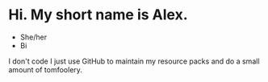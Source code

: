 # Hi. My short name is Alex. 

- She/her
- Bi

I don't code I just use GitHub to maintain my resource packs and do a small amount of tomfoolery.
